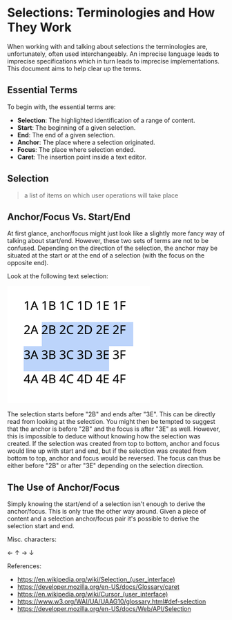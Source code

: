 # Selections: Terminologies and How They Work

When working with and talking about selections the terminologies are, unfortunately, often used interchangeably. An imprecise language leads to imprecise specifications which in turn leads to imprecise implementations. This document aims to help clear up the terms.

## Essential Terms

To begin with, the essential terms are:

* **Selection**: The highlighted identification of a range of content.
* **Start**: The beginning of a given selection.
* **End**: The end of a given selection.
* **Anchor**: The place where a selection originated.
* **Focus**: The place where selection ended.
* **Caret**: The insertion point inside a text editor.

## Selection

> a list of items on which user operations will take place

## Anchor/Focus Vs. Start/End

At first glance, anchor/focus might just look like a slightly more fancy way of talking about start/end. However, these two sets of terms are not to be confused. Depending on the direction of the selection, the anchor may be situated at the start or at the end of a selection (with the focus on the opposite end).

Look at the following text selection:

![Text selection](text-selection.png)

The selection starts before "2B" and ends after "3E". This can be directly read from looking at the selection. You might then be tempted to suggest that the anchor is before "2B" and the focus is after "3E" as well. However, this is impossible to deduce without knowing how the selection was created. If the selection was created from top to bottom, anchor and focus would line up with start and end, but if the selection was created from bottom to top, anchor and focus would be reversed. The focus can thus be either before "2B" or after "3E" depending on the selection direction.

## The Use of Anchor/Focus

Simply knowing the start/end of a selection isn't enough to derive the anchor/focus. This is only true the other way around. Given a piece of content and a selection anchor/focus pair it's possible to derive the selection start and end.

Misc. characters:

←
↑
→
↓

References:

* https://en.wikipedia.org/wiki/Selection_(user_interface)
* https://developer.mozilla.org/en-US/docs/Glossary/caret
* https://en.wikipedia.org/wiki/Cursor_(user_interface)
* https://www.w3.org/WAI/UA/UAAG10/glossary.html#def-selection
* https://developer.mozilla.org/en-US/docs/Web/API/Selection
